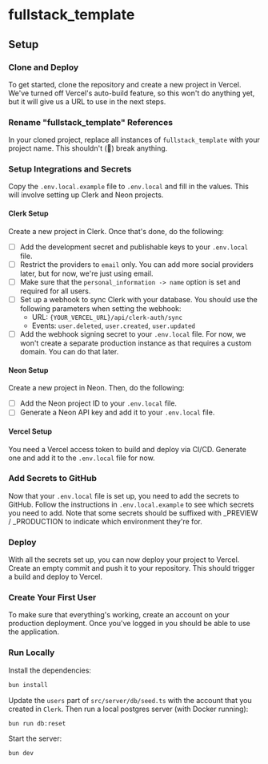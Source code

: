 # fullstack_template

## Setup

### Clone and Deploy

To get started, clone the repository and create a new project in Vercel. We've turned off Vercel's auto-build feature, so this won't do anything yet, but it will give us a URL to use in the next steps.

### Rename "fullstack_template" References

In your cloned project, replace all instances of `fullstack_template` with your project name. This shouldn't (🤞) break anything.

### Setup Integrations and Secrets

Copy the `.env.local.example` file to `.env.local` and fill in the values. This will involve setting up Clerk and Neon projects.

#### Clerk Setup

Create a new project in Clerk. Once that's done, do the following:

- [ ] Add the development secret and publishable keys to your `.env.local` file.
- [ ] Restrict the providers to `email` only. You can add more social providers later, but for now, we're just using email.
- [ ] Make sure that the `personal_information -> name` option is set and required for all users.
- [ ] Set up a webhook to sync Clerk with your database. You should use the following parameters when setting the webhook:
  - URL: `{YOUR_VERCEL_URL}/api/clerk-auth/sync`
  - Events: `user.deleted`, `user.created`, `user.updated`
- [ ] Add the webhook signing secret to your `.env.local` file.
      For now, we won't create a separate production instance as that requires a custom domain. You can do that later.

#### Neon Setup

Create a new project in Neon. Then, do the following:

- [ ] Add the Neon project ID to your `.env.local` file.
- [ ] Generate a Neon API key and add it to your `.env.local` file.

#### Vercel Setup

You need a Vercel access token to build and deploy via CI/CD. Generate one and add it to the `.env.local` file for now.

### Add Secrets to GitHub

Now that your `.env.local` file is set up, you need to add the secrets to GitHub. Follow the instructions in `.env.local.example` to see which secrets you need to add. Note that some secrets should be suffixed with \_PREVIEW / \_PRODUCTION to indicate which environment they're for.

### Deploy

With all the secrets set up, you can now deploy your project to Vercel. Create an empty commit and push it to your repository. This should trigger a build and deploy to Vercel.

### Create Your First User

To make sure that everything's working, create an account on your production deployment. Once you've logged in you should be able to use the application.

### Run Locally

Install the dependencies:

```bash
bun install
```

Update the `users` part of `src/server/db/seed.ts` with the account that you created in `Clerk`. Then run a local postgres server (with Docker running):

```bash
bun run db:reset
```

Start the server:

```bash
bun dev
```
